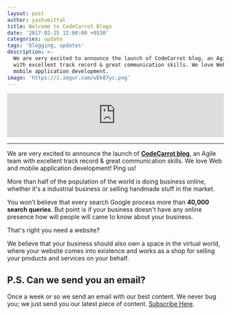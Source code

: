 ```yaml
---
layout: post
author: yashumittal
title: Welcome to CodeCarrot Blogs
date: '2017-02-25 12:00:00 +0530'
categories: update
tags: 'blogging, updates'
description: >-
  We are very excited to announce the launch of CodeCarrot blog, an Agile team
  with excellent track record & great communication skills. We love Web and
  mobile application development.
image: 'https://i.imgur.com/wEk87yc.png'
---
```


<iframe src="https://anchor.fm/codecarrot/embed/episodes/Welcome-to-CodeCarrot-Blogs-e1oi7k/a-a492ir" height="102px" width="100%" frameborder="0" scrolling="no"></iframe>

***

We are very excited to announce the launch of **[CodeCarrot blog](/)**, an Agile team with excellent track record & great communication skills. We love Web and mobile application development! Ping us!

More than half of the population of the world is doing business online, whether it's a industrial business or selling handmade stuff in the market.

You won't believe that every search Google process more than **40,000 search queries**. But point is if your business doesn't have any online presence how will people will came to know about your business.

That's right you need a website?

We believe that your business should also own a space in the virtual world, where your website comes into existence and works as a shop for selling your products and services on your behalf.

## P.S. Can we send you an email?

Once a week or so we send an email with our best content. We never bug you; we just send you our latest piece of content. [Subscribe Here](#subscribe).
